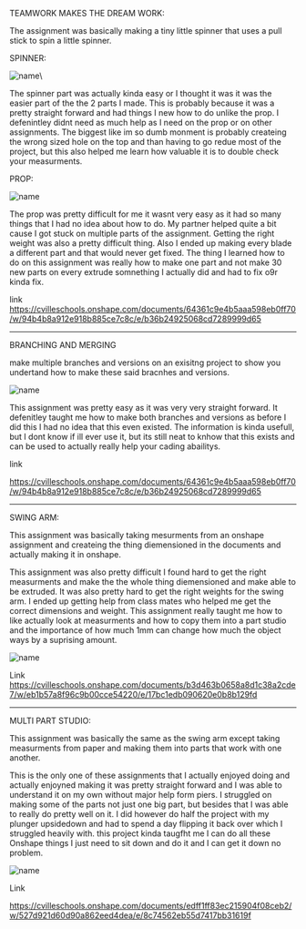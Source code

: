 
TEAMWORK MAKES THE DREAM WORK:

The assignment was basically making a tiny little spinner that uses a pull stick to spin a little spinner.

SPINNER:

![name](https://github.com/Ncrawfo72/Onshape/blob/master/Media/Screenshot%202022-10-24%20154241.png)\

The spinner part was actually kinda easy or I thought it was it was the easier part of the the 2 parts I made. This is probably because it was a pretty straight forward and had things I new how to do unlike the prop. I defenintley didnt need as much help as I need on the prop or on other assignments. The biggest like im so dumb monment is probably createing the wrong sized hole on the top and than having to go redue most of the project, but this also helped me learn how valuable it is to double check your measurments.


PROP:

![name](https://github.com/Ncrawfo72/Onshape/blob/master/Media/Screenshot%202022-10-24%20154138.png)

The prop was pretty difficult for me it wasnt very easy as it had so many things that I had no idea about how to do. My partner helped quite a bit cause I got stuck on multiple parts of the assignment. Getting the right weight was also a pretty difficult thing. Also I ended up making every blade a different part and that would never get fixed. The thing I learned how to do on this assignment was really how to make one part and not make 30 new parts on every extrude somnething I actually did and had to fix o9r kinda fix.

link
https://cvilleschools.onshape.com/documents/64361c9e4b5aaa598eb0ff70/w/94b4b8a912e918b885ce7c8c/e/b36b24925068cd7289999d65




---




BRANCHING AND MERGING

make multiple branches and versions on an exisitng project to show you undertand how to make these said bracnhes and versions.

![name](https://github.com/Ncrawfo72/Onshape/blob/master/Media/Screenshot%202022-10-25%20145319.png)

This assignment was pretty easy as it was very very straight forward. It defenitley taught me how to make both branches and versions as before I did this I had no idea that this even existed. The information is kinda usefull, but I dont know if ill ever use it, but its still neat to knhow that this exists and can be used to actually really help your cading abailitys.

link

https://cvilleschools.onshape.com/documents/64361c9e4b5aaa598eb0ff70/w/94b4b8a912e918b885ce7c8c/e/b36b24925068cd7289999d65





---





SWING ARM:

This assignment was basically taking mesurments from an onshape assignment and createing the thing diemensioned in the documents and actually making it in onshape.

This assignment was also pretty difficult I found hard to get the right measurments and make the the whole thing diemensioned and make able to be extruded. It was also pretty hard to get the right weights for the swing arm. I ended up getting help from class mates who helped me get the correct dimensions and weight. This assignment really taught me how to like actually look at measurments and how to copy them into a part studio and the importance of how much 1mm can change how much the object ways by a suprising amount.

![name](https://github.com/Ncrawfo72/Onshape/blob/master/Media/Screenshot%202022-10-14%20153254.png)

Link
https://cvilleschools.onshape.com/documents/b3d463b0658a8d1c38a2cde7/w/eb1b57a8f96c9b00cce54220/e/17bc1edb090620e0b8b129fd




---




MULTI PART STUDIO:

This assignment was basically the same as the swing arm except taking measurments from paper and making them into parts that work with one another.

This is the only one of these assignments that I actually enjoyed doing and actually enjoyned making it was pretty straight forward and I was able to understand it on my own without major help form piers. I struggled on making some of the parts not just one big part, but besides that I was able to really do pretty well on it. I did however do half the project with my plunger upsidedown and had to spend a day flipping it back over which I struggled heavily with. this project kinda taugfht me I can do all these Onshape things I just need to sit down and do it and I can get it down no problem.

![name](https://github.com/Ncrawfo72/Onshape/blob/master/Media/Screenshot%202022-10-20%20150929.png)

Link

https://cvilleschools.onshape.com/documents/edff1ff83ec215904f08ceb2/w/527d921d60d90a862eed4dea/e/8c74562eb55d7417bb31619f
